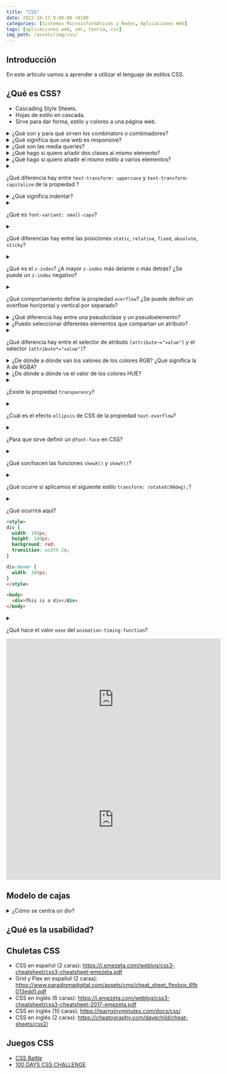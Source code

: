 ```yaml
---
title: "CSS"
date: 2022-10-17 9:00:00 +0100
categories: [Sistemas Microinformáticos y Redes, Aplicaciones Web]
tags: [aplicaciones web, smr, teoría, css]
img_path: /assets/img/css/
---
```


## Introducción

En este articulo vamos a aprender a utilizar el lenguaje de estilos CSS.

## ¿Qué es CSS?

- Cascading Style Sheets.
- Hojas de estilo en cascada.
- Sirve para dar forma, estilo y colores a una página web.

<details class="card mb-2">
  <summary class="card-header question">¿Qué son y para qué sirven los combinators o combinadores?</summary>
  <div class="card-body" markdown="1">

Al margen de la selección "básica" de elementos a través de CSS, que suele realizarse mediante clases e IDs, existe un amplio abanico de métodos para seleccionar elementos dependiendo de la estructura del documento HTML denominados combinadores CSS:

| Nombre  | Símbolo  | Ejemplo  | Significado |
|---|---|---|---|
| Agrupación de selectores  | `,`  | `p, a, div { }` | Se aplican estilos a varios elementos. |
| Selector descendiente  | Espacio | `#page div { }` | Se aplican estilos a elementos dentro de otros. |
| Selector hijo  | `>`  | `#page > div { }` | Se aplican estilos a elementos hijos directos. |
| Selector hermano adyacente  | `+` | `div + div { }` | Se aplican estilos a elementos que siguen a otros. |
| Selector hermano general  | `~`  | `div ~ div { }` | Se aplican estilos a elementos al mismo nivel. |
| Selector universal  | `*`  | `#page * { }`  | Se aplican estilos a todos los elementos. |

<!-- Comentario para que no se descuajeringue la cosa -->
  </div>
</details>

<details class="card mb-2">
  <summary class="card-header question">¿Qué significa que una web es responsive?</summary>
  <div class="card-body" markdown="1">

El diseño web responsive o adaptativo es una técnica de diseño web que busca la correcta visualización de una misma página en distintos dispositivos. Desde ordenadores de escritorio a tablets y móviles.

Hoy en día accedemos a sitios web desde todo tipo de dispositivos; ordenador, tablet, smartphone… por lo que, cada vez más, nos surge la necesidad de que nuestra web se adapte a los diferentes tamaños de los mismos.
    
<!-- Comentario para que no se descuajeringue la cosa -->
  </div>
</details>

<details class="card mb-2">
  <summary class="card-header question">¿Qué son las media queries?</summary>
  <div class="card-body" markdown="1">

Media queries o consultas sobre el medio permiten colocar diferentes propiedades en función de:

- Si el medio es una pantalla o una impresora
- El tamaño de la pantalla
- La resolución de la pantalla
- La orientación de la pantalla
- Etc.

Puedes visitar <https://www.w3schools.com/css/css3_mediaqueries.asp> para saber más.

<!-- Comentario para que no se descuajeringue la cosa -->
  </div>
</details>

<details class="card mb-2">
  <summary class="card-header question">¿Qué hago si quiero añadir dos clases al mismo elemento?</summary>
  <div class="card-body" markdown="1">

Los separo con un espacio.

<!-- Comentario para que no se descuajeringue la cosa -->
  </div>
</details>

<details class="card mb-2">
  <summary class="card-header question">¿Qué hago si quiero añadir el mismo estilo a varios elementos?</summary>
  <div class="card-body" markdown="1">

Puedo usar la coma.

<!-- Comentario para que no se descuajeringue la cosa -->
  </div>
</details>

<details class="card mb-2">
  <summary class="card-header question" markdown="1">

¿Qué diferencia hay entre `text-transform: uppercase` y `text-transform: capitalize` de la propiedad ?

  </summary>
  <div class="card-body" markdown="1">

- `uppercase` para convertir textos a mayúsculas.
- `lowercase` para convertir textos a minúsculas.
- `capitalize` poner sólo la primera letra en mayúscula.

<!-- Comentario para que no se descuajeringue la cosa -->
  </div>
</details>

<details class="card mb-2">
  <summary class="card-header question">¿Qué significa indentar?</summary>
  <div class="card-body" markdown="1">

Se llama indentación de código al hecho de utilizar sangrado (mover ligeramente hacia la derecha) en las líneas de código para facilitar la lectura, e indicar visualmente si nos encontramos en el interior de una función, bucle, condicional, etc...

Si quieres saber más puedes leer el artículo [Indentación de código](https://lenguajejs.com/javascript/introduccion/indentacion/).

<!-- Comentario para que no se descuajeringue la cosa -->
  </div>
</details>



<details class="card mb-2">
  <summary class="card-header question" markdown="1">

¿Qué es `font-variant: small-caps`?

  </summary>
  <div class="card-body" markdown="1">

Puedes verlo en [aquí](https://www.w3schools.com/cssref/tryit.php?filename=trycss_font-variant).

<!-- Comentario para que no se descuajeringue la cosa -->
  </div>
</details>


<details class="card mb-2">
  <summary class="card-header question" markdown="1">
  
¿Qué diferencias hay entre las posiciones `static`, `relative`, `fixed`, `absolute`, `sticky`?
  
  </summary>
  <div class="card-body" markdown="1">

<iframe width="560" height="315" src="https://www.youtube.com/embed/_e0ddNlc0Y8?si=pOfSizf5pKSrqzxV" title="YouTube video player" frameborder="0" allow="accelerometer; autoplay; clipboard-write; encrypted-media; gyroscope; picture-in-picture; web-share" allowfullscreen></iframe>

Leer [La propiedad position](https://lenguajecss.com/css/maquetacion-y-colocacion/posicionamiento-css/)

<!-- Comentario para que no se descuajeringue la cosa -->
  </div>
</details>

<details class="card mb-2">
  <summary class="card-header question" markdown="1">

¿Qué es el `z-index`? ¿A mayor `z-index` más delante o más detrás? ¿Se puede un `z-index` negativo?

  </summary>
  <div class="card-body" markdown="1">

Coloca un elemento en el eje de profundidad, más cerca o más lejos del usuario.

<!-- Comentario para que no se descuajeringue la cosa -->
  </div>
</details>

<details class="card mb-2">
  <summary class="card-header question" markdown="1">

¿Qué comportamiento define la propiedad `overflow`? ¿Se puede definir un overflow horizontal y vertical por separado?

  </summary>
  <div class="card-body" markdown="1">

La propiedad `overflow` (desbordamiento en español) establece el comportamiento de desbordamiento. Es similar al menú de Google Sheets que se ve en la siguiente Figura.

![Overflow o desbordamiento en Google Sheet](overflow.png)
_Overflow o desbordamiento en Google Sheet_

Se puede definir tanto el overflow tanto en el eje X como en el eje Y con las propiedades `overflow-x` y `overflow-y` respectivamente.

Lee el apartado [La propiedad overflow del artículo ](https://lenguajecss.com/css/modelo-de-cajas/que-es/#la-propiedad-overflow) si quieres saber más.

<!-- Comentario para que no se descuajeringue la cosa -->
  </div>
</details>


<details class="card mb-2">
  <summary class="card-header question">¿Qué diferencia hay entre una pseudoclase y un pseudoelemento?</summary>
  <div class="card-body" markdown="1">

[Pseudoclases CSS](https://lenguajecss.com/css/selectores/pseudoclases/)

[Pseudoelementos CSS](https://lenguajecss.com/css/selectores/pseudoelementos/)

<!-- Comentario para que no se descuajeringue la cosa -->
  </div>
</details>

<details class="card mb-2">
  <summary class="card-header question">¿Puedo seleccionar diferentes elementos que compartan un atributo?</summary>
  <div class="card-body" markdown="1">

Si. Es el llamado selector por atributo que está explicado en el artículo [Atributos CSS](https://lenguajecss.com/css/selectores/atributos/).

<!-- Comentario para que no se descuajeringue la cosa -->
  </div>
</details>

<details class="card mb-2">
  <summary class="card-header question" markdown="1">

¿Qué diferencia hay entre el selector de atributo `[attribute~="value"]` y el  selector `[attribute*="value"]`?

  </summary>
  <div class="card-body" markdown="1">

- `[attribute*="value"]` indica que el atributo `atribute` contiene el texto `value`.
- `[attribute~="value"]` nos permitiría seleccionar los elementos HTML que tengan un atributo con una lista de palabras separadas por espacios, donde una de ellas es el texto que hemos escrito a continuación. Se trata de una versión más restrictiva del comparador `*=`.

Lee el artículo [Atributos CSS](https://lenguajecss.com/css/selectores/atributos/) si quieres saber más.

<!-- Comentario para que no se descuajeringue la cosa -->
  </div>
</details>

<details class="card mb-2">
  <summary class="card-header question">¿De dónde a dónde van los valores de los colores RGB? ¿Qué significa la A de RGBA?</summary>
  <div class="card-body" markdown="1">

Las formas de indicar un color en CSS son las siguientes:

| Esquema   | Nombre                                  | Descripción                                                       |
|-----------|-----------------------------------------|-------------------------------------------------------------------|
| `red`     | Palabra clave predefinida               | Establece un color mediante una palabra clave predefinida.        |
| `rgb()`   | Función RGB                             | Utiliza una función rgb() (rojo, verde, azul).                    |
| `rgba()`  | Función RGB con canal alfa              | Función rgb() o rgba() con un canal alfa (opacidad) añadido.      |
| `#rrggbb` | Código RGB hexadecimal                  | Notación RGB abreviada en hexadecimal.                            |
| `#rgb`    | Código RGB hexadecimal con canal alfa   | Notación RGB abreviada en hexadecimal con un canal alfa añadido.  |
| `hsl()`   | Función HSL                             | Función hsl() (matiz de color, saturación y brillo).              |
| `hsla()`  | Función HSL con canal alfa              | Función hsl() o hsla() con un canal alfa añadido.                 |

Puedes probarlo tú mismo en [este enlace](https://www.w3schools.com/cssref/tryit.php?filename=trycss_func_rgba).

<!-- Comentario para que no se descuajeringue la cosa -->
  </div>
</details>

<details class="card mb-2">
  <summary class="card-header question">¿De dónde a dónde va el valor de los colores HUE?</summary>
  <div class="card-body" markdown="1">

Las siglas HSL significan matiz de color (hue), saturación y luminosidad (brillo). La primera cifra selecciona el matiz de color, representado con H en el círculo exterior de la imagen. Se trata de un valor ANGLE  de 0deg a 360deg. Por otro lado, las dos siguientes, son el porcentaje PERCENT de saturación y el brillo del color, respectivamente, en ambos casos un valor de 0% a 100%.

Leer [Formato HSL](https://lenguajecss.com/css/colores-y-fondos/colores-css/#formato-hsl).

<!-- Comentario para que no se descuajeringue la cosa -->
  </div>
</details>

<details class="card mb-2">
  <summary class="card-header question" markdown="1">

¿Existe la propiedad `transparency`?

  </summary>
  <div class="card-body" markdown="1">

No. Existe la `opacity`.

<!-- Comentario para que no se descuajeringue la cosa -->
  </div>
</details>

<details class="card mb-2">
  <summary class="card-header question" markdown="1">

¿Cuál  es el efecto `ellipsis` de CSS de la propiedad `text-overflow`?

  </summary>
  <div class="card-body" markdown="1">

Cuando el texto no cabe, se añaden puntos suspensivos.

Puedes ver el comportamiento de la propiedad `text-overflow` en [este enlace](https://www.w3schools.com/cssref/tryit.php?filename=trycss3_text-overflow).

<!-- Comentario para que no se descuajeringue la cosa -->
  </div>
</details>

<details class="card mb-2">
  <summary class="card-header question" markdown="1">

¿Para que  sirve definir un `@font-face` en CSS?

  </summary>
  <div class="card-body" markdown="1">

La regla @font-face permite descargar una fuente o tipografía de una página web, cargarla en el navegador y utilizarla en nuestras páginas aunque no esté instalada en el sistema. Todo ello de forma transparente al usuario, sin que deba realizar ninguna acción.

<!-- Comentario para que no se descuajeringue la cosa -->
  </div>
</details>

<details class="card mb-2">
  <summary class="card-header question" markdown="1">

¿Qué son/hacen las funciones `skewX()` y `skewY()`?

  </summary>
  <div class="card-body" markdown="1">

Las funciones de deformación disponibles en CSS son las siguientes:

| Funciones   | Significado                                                                  |
|-------------|------------------------------------------------------------------------------|
| skewX(xdeg) | Establece un ángulo de ANGLE xdeg para una deformación 2D respecto al eje X. |
| skewY(ydeg) | Establece un ángulo de ANGLE ydeg para una deformación 2D respecto al eje Y. |

Puedes ver el comportamiento de esta propiedad en [este enlace](https://www.w3schools.com/css/tryit.asp?filename=trycss3_transform_skew).

<!-- Comentario para que no se descuajeringue la cosa -->
  </div>
</details>

<details class="card mb-2">
  <summary class="card-header question" markdown="1">

¿Qué ocurre si aplicamos el siguiente estilo `transform: rotateX(90deg);`?

  </summary>
  <div class="card-body" markdown="1">

Puedes ver el comportamiento de esta propiedad en [este enlace](https://www.w3schools.com/css/tryit.asp?filename=trycss3_transform_rotate).

<!-- Comentario para que no se descuajeringue la cosa -->
  </div>
</details>

<details class="card mb-2">
  <summary class="card-header question" markdown="1">

¿Qué ocurrirá aquí?

```html
<style>
div {
  width: 100px;
  height: 100px;
  background: red;
  transition: width 2s;
}

div:hover {
  width: 300px;
}
</style>

<body>
  <div>This is a div</div>
</body>
```

  </summary>
  <div class="card-body" markdown="1">

Que el ancho del div se modificará dependiendo de si el ratón está encima del mismo o no.

<!-- Comentario para que no se descuajeringue la cosa -->
  </div>
</details>

<details class="card mb-2">
  <summary class="card-header question" markdown="1">
  
¿Qué hace el valor `ease` del `animation-timing-function`?
  
  </summary>
  <div class="card-body" markdown="1">

Mira este ejemplo de W3Schools [Elements with Different timing function Values](https://www.w3schools.com/cssref/tryit.asp?filename=trycss3_animation-timing-function2)

<!-- Comentario para que no se descuajeringue la cosa -->
  </div>
</details>

<iframe width="560" height="315" src="https://www.youtube.com/embed/3yM5uXp-T_0" title="YouTube video player" frameborder="0" allow="accelerometer; autoplay; clipboard-write; encrypted-media; gyroscope; picture-in-picture" allowfullscreen></iframe>

<iframe width="560" height="315" src="https://www.youtube.com/embed/hfnMLsWQb1w" title="YouTube video player" frameborder="0" allow="accelerometer; autoplay; clipboard-write; encrypted-media; gyroscope; picture-in-picture" allowfullscreen></iframe>

## Modelo de cajas





<details class="card mb-2">
  <summary class="card-header question">¿Cómo se centra un div?</summary>
  <div class="card-body" markdown="1">

<blockquote class="instagram-media" data-instgrm-permalink="https://www.instagram.com/reel/CmElS8mj5A3/?utm_source=ig_embed&amp;utm_campaign=loading" data-instgrm-version="14" style=" background:#FFF; border:0; border-radius:3px; box-shadow:0 0 1px 0 rgba(0,0,0,0.5),0 1px 10px 0 rgba(0,0,0,0.15); margin: 1px; max-width:540px; min-width:326px; padding:0; width:99.375%; width:-webkit-calc(100% - 2px); width:calc(100% - 2px);"><div style="padding:16px;"> <a href="https://www.instagram.com/reel/CmElS8mj5A3/?utm_source=ig_embed&amp;utm_campaign=loading" style=" background:#FFFFFF; line-height:0; padding:0 0; text-align:center; text-decoration:none; width:100%;" target="_blank"> <div style=" display: flex; flex-direction: row; align-items: center;"> <div style="background-color: #F4F4F4; border-radius: 50%; flex-grow: 0; height: 40px; margin-right: 14px; width: 40px;"></div> <div style="display: flex; flex-direction: column; flex-grow: 1; justify-content: center;"> <div style=" background-color: #F4F4F4; border-radius: 4px; flex-grow: 0; height: 14px; margin-bottom: 6px; width: 100px;"></div> <div style=" background-color: #F4F4F4; border-radius: 4px; flex-grow: 0; height: 14px; width: 60px;"></div></div></div><div style="padding: 19% 0;"></div> <div style="display:block; height:50px; margin:0 auto 12px; width:50px;"><svg width="50px" height="50px" viewBox="0 0 60 60" version="1.1" xmlns="https://www.w3.org/2000/svg" xmlns:xlink="https://www.w3.org/1999/xlink"><g stroke="none" stroke-width="1" fill="none" fill-rule="evenodd"><g transform="translate(-511.000000, -20.000000)" fill="#000000"><g><path d="M556.869,30.41 C554.814,30.41 553.148,32.076 553.148,34.131 C553.148,36.186 554.814,37.852 556.869,37.852 C558.924,37.852 560.59,36.186 560.59,34.131 C560.59,32.076 558.924,30.41 556.869,30.41 M541,60.657 C535.114,60.657 530.342,55.887 530.342,50 C530.342,44.114 535.114,39.342 541,39.342 C546.887,39.342 551.658,44.114 551.658,50 C551.658,55.887 546.887,60.657 541,60.657 M541,33.886 C532.1,33.886 524.886,41.1 524.886,50 C524.886,58.899 532.1,66.113 541,66.113 C549.9,66.113 557.115,58.899 557.115,50 C557.115,41.1 549.9,33.886 541,33.886 M565.378,62.101 C565.244,65.022 564.756,66.606 564.346,67.663 C563.803,69.06 563.154,70.057 562.106,71.106 C561.058,72.155 560.06,72.803 558.662,73.347 C557.607,73.757 556.021,74.244 553.102,74.378 C549.944,74.521 548.997,74.552 541,74.552 C533.003,74.552 532.056,74.521 528.898,74.378 C525.979,74.244 524.393,73.757 523.338,73.347 C521.94,72.803 520.942,72.155 519.894,71.106 C518.846,70.057 518.197,69.06 517.654,67.663 C517.244,66.606 516.755,65.022 516.623,62.101 C516.479,58.943 516.448,57.996 516.448,50 C516.448,42.003 516.479,41.056 516.623,37.899 C516.755,34.978 517.244,33.391 517.654,32.338 C518.197,30.938 518.846,29.942 519.894,28.894 C520.942,27.846 521.94,27.196 523.338,26.654 C524.393,26.244 525.979,25.756 528.898,25.623 C532.057,25.479 533.004,25.448 541,25.448 C548.997,25.448 549.943,25.479 553.102,25.623 C556.021,25.756 557.607,26.244 558.662,26.654 C560.06,27.196 561.058,27.846 562.106,28.894 C563.154,29.942 563.803,30.938 564.346,32.338 C564.756,33.391 565.244,34.978 565.378,37.899 C565.522,41.056 565.552,42.003 565.552,50 C565.552,57.996 565.522,58.943 565.378,62.101 M570.82,37.631 C570.674,34.438 570.167,32.258 569.425,30.349 C568.659,28.377 567.633,26.702 565.965,25.035 C564.297,23.368 562.623,22.342 560.652,21.575 C558.743,20.834 556.562,20.326 553.369,20.18 C550.169,20.033 549.148,20 541,20 C532.853,20 531.831,20.033 528.631,20.18 C525.438,20.326 523.257,20.834 521.349,21.575 C519.376,22.342 517.703,23.368 516.035,25.035 C514.368,26.702 513.342,28.377 512.574,30.349 C511.834,32.258 511.326,34.438 511.181,37.631 C511.035,40.831 511,41.851 511,50 C511,58.147 511.035,59.17 511.181,62.369 C511.326,65.562 511.834,67.743 512.574,69.651 C513.342,71.625 514.368,73.296 516.035,74.965 C517.703,76.634 519.376,77.658 521.349,78.425 C523.257,79.167 525.438,79.673 528.631,79.82 C531.831,79.965 532.853,80.001 541,80.001 C549.148,80.001 550.169,79.965 553.369,79.82 C556.562,79.673 558.743,79.167 560.652,78.425 C562.623,77.658 564.297,76.634 565.965,74.965 C567.633,73.296 568.659,71.625 569.425,69.651 C570.167,67.743 570.674,65.562 570.82,62.369 C570.966,59.17 571,58.147 571,50 C571,41.851 570.966,40.831 570.82,37.631"></path></g></g></g></svg></div><div style="padding-top: 8px;"> <div style=" color:#3897f0; font-family:Arial,sans-serif; font-size:14px; font-style:normal; font-weight:550; line-height:18px;">Ver esta publicación en Instagram</div></div><div style="padding: 12.5% 0;"></div> <div style="display: flex; flex-direction: row; margin-bottom: 14px; align-items: center;"><div> <div style="background-color: #F4F4F4; border-radius: 50%; height: 12.5px; width: 12.5px; transform: translateX(0px) translateY(7px);"></div> <div style="background-color: #F4F4F4; height: 12.5px; transform: rotate(-45deg) translateX(3px) translateY(1px); width: 12.5px; flex-grow: 0; margin-right: 14px; margin-left: 2px;"></div> <div style="background-color: #F4F4F4; border-radius: 50%; height: 12.5px; width: 12.5px; transform: translateX(9px) translateY(-18px);"></div></div><div style="margin-left: 8px;"> <div style=" background-color: #F4F4F4; border-radius: 50%; flex-grow: 0; height: 20px; width: 20px;"></div> <div style=" width: 0; height: 0; border-top: 2px solid transparent; border-left: 6px solid #f4f4f4; border-bottom: 2px solid transparent; transform: translateX(16px) translateY(-4px) rotate(30deg)"></div></div><div style="margin-left: auto;"> <div style=" width: 0px; border-top: 8px solid #F4F4F4; border-right: 8px solid transparent; transform: translateY(16px);"></div> <div style=" background-color: #F4F4F4; flex-grow: 0; height: 12px; width: 16px; transform: translateY(-4px);"></div> <div style=" width: 0; height: 0; border-top: 8px solid #F4F4F4; border-left: 8px solid transparent; transform: translateY(-4px) translateX(8px);"></div></div></div> <div style="display: flex; flex-direction: column; flex-grow: 1; justify-content: center; margin-bottom: 24px;"> <div style=" background-color: #F4F4F4; border-radius: 4px; flex-grow: 0; height: 14px; margin-bottom: 6px; width: 224px;"></div> <div style=" background-color: #F4F4F4; border-radius: 4px; flex-grow: 0; height: 14px; width: 144px;"></div></div></a><p style=" color:#c9c8cd; font-family:Arial,sans-serif; font-size:14px; line-height:17px; margin-bottom:0; margin-top:8px; overflow:hidden; padding:8px 0 7px; text-align:center; text-overflow:ellipsis; white-space:nowrap;"><a href="https://www.instagram.com/reel/CmElS8mj5A3/?utm_source=ig_embed&amp;utm_campaign=loading" style=" color:#c9c8cd; font-family:Arial,sans-serif; font-size:14px; font-style:normal; font-weight:normal; line-height:17px; text-decoration:none;" target="_blank">Una publicación compartida de midudev • Programación y Desarrollo JavaScript (@midu.dev)</a></p></div></blockquote> <script async src="//www.instagram.com/embed.js"></script>

<!-- Comentario para que no se descuajeringue la cosa -->
  </div>
</details>

## ¿Qué es la usabilidad?



## Chuletas CSS

- CSS en español (2 caras): <https://i.emezeta.com/weblog/css3-cheatsheet/css3-cheatsheet-emezeta.pdf>
- Grid y Flex en español (2 caras): <https://www.paradigmadigital.com/assets/cms/cheat_sheet_flexbox_6fb013edd1.pdf>
- CSS en inglés (6 caras): <https://i.emezeta.com/weblog/css3-cheatsheet/css3-cheatsheet-2017-emezeta.pdf>
- CSS en inglés (10 caras): <https://learnxinyminutes.com/docs/css/>
- CSS en inglés (2 caras): <https://cheatography.com/davechild/cheat-sheets/css2/>

## Juegos CSS

- [CSS Battle](https://cssbattle.dev/)
- [100 DAYS CSS CHALLENGE](https://100dayscss.com/)
